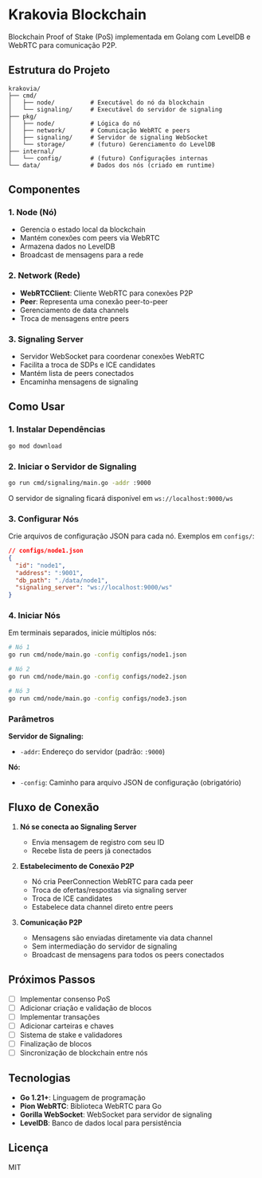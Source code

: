 # Krakovia Blockchain

Blockchain Proof of Stake (PoS) implementada em Golang com LevelDB e WebRTC para comunicação P2P.

## Estrutura do Projeto

```
krakovia/
├── cmd/
│   ├── node/          # Executável do nó da blockchain
│   └── signaling/     # Executável do servidor de signaling
├── pkg/
│   ├── node/          # Lógica do nó
│   ├── network/       # Comunicação WebRTC e peers
│   ├── signaling/     # Servidor de signaling WebSocket
│   └── storage/       # (futuro) Gerenciamento do LevelDB
├── internal/
│   └── config/        # (futuro) Configurações internas
└── data/              # Dados dos nós (criado em runtime)
```

## Componentes

### 1. Node (Nó)
- Gerencia o estado local da blockchain
- Mantém conexões com peers via WebRTC
- Armazena dados no LevelDB
- Broadcast de mensagens para a rede

### 2. Network (Rede)
- **WebRTCClient**: Cliente WebRTC para conexões P2P
- **Peer**: Representa uma conexão peer-to-peer
- Gerenciamento de data channels
- Troca de mensagens entre peers

### 3. Signaling Server
- Servidor WebSocket para coordenar conexões WebRTC
- Facilita a troca de SDPs e ICE candidates
- Mantém lista de peers conectados
- Encaminha mensagens de signaling

## Como Usar

### 1. Instalar Dependências

```bash
go mod download
```

### 2. Iniciar o Servidor de Signaling

```bash
go run cmd/signaling/main.go -addr :9000
```

O servidor de signaling ficará disponível em `ws://localhost:9000/ws`

### 3. Configurar Nós

Crie arquivos de configuração JSON para cada nó. Exemplos em `configs/`:

```json
// configs/node1.json
{
  "id": "node1",
  "address": ":9001",
  "db_path": "./data/node1",
  "signaling_server": "ws://localhost:9000/ws"
}
```

### 4. Iniciar Nós

Em terminais separados, inicie múltiplos nós:

```bash
# Nó 1
go run cmd/node/main.go -config configs/node1.json

# Nó 2
go run cmd/node/main.go -config configs/node2.json

# Nó 3
go run cmd/node/main.go -config configs/node3.json
```

### Parâmetros

**Servidor de Signaling:**
- `-addr`: Endereço do servidor (padrão: `:9000`)

**Nó:**
- `-config`: Caminho para arquivo JSON de configuração (obrigatório)

## Fluxo de Conexão

1. **Nó se conecta ao Signaling Server**
   - Envia mensagem de registro com seu ID
   - Recebe lista de peers já conectados

2. **Estabelecimento de Conexão P2P**
   - Nó cria PeerConnection WebRTC para cada peer
   - Troca de ofertas/respostas via signaling server
   - Troca de ICE candidates
   - Estabelece data channel direto entre peers

3. **Comunicação P2P**
   - Mensagens são enviadas diretamente via data channel
   - Sem intermediação do servidor de signaling
   - Broadcast de mensagens para todos os peers conectados

## Próximos Passos

- [ ] Implementar consenso PoS
- [ ] Adicionar criação e validação de blocos
- [ ] Implementar transações
- [ ] Adicionar carteiras e chaves
- [ ] Sistema de stake e validadores
- [ ] Finalização de blocos
- [ ] Sincronização de blockchain entre nós

## Tecnologias

- **Go 1.21+**: Linguagem de programação
- **Pion WebRTC**: Biblioteca WebRTC para Go
- **Gorilla WebSocket**: WebSocket para servidor de signaling
- **LevelDB**: Banco de dados local para persistência

## Licença

MIT